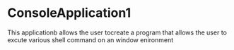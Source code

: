 # ConsoleApplication1
This applicationb allows the user tocreate a program that allows the user to excute various shell command on an window enironment 
